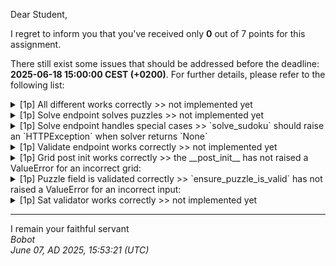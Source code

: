 Dear Student,

I regret to inform you that you've received only **0** out of 7 points for this assignment.

There still exist some issues that should be addressed before the deadline: **2025-06-18 15:00:00 CEST (+0200)**. For further details, please refer to the following list:

<details><summary>[1p] All different works correctly &gt;&gt; not implemented yet</summary></details>
<details><summary>[1p] Solve endpoint solves puzzles &gt;&gt; not implemented yet</summary></details>
<details><summary>[1p] Solve endpoint handles special cases &gt;&gt; `solve_sudoku` should raise an `HTTPException` when solver returns `None`</summary></details>
<details><summary>[1p] Validate endpoint works correctly &gt;&gt; not implemented yet</summary></details>
<details><summary>[1p] Grid post init works correctly &gt;&gt; the __post_init__ has not raised a ValueError for an incorrect grid:</summary>[[0&nbsp;4&nbsp;0&nbsp;0]<br>&nbsp;[3&nbsp;1&nbsp;0&nbsp;2]<br>&nbsp;[0&nbsp;2&nbsp;1&nbsp;0]<br>&nbsp;[2&nbsp;0&nbsp;0&nbsp;4]]</details>
<details><summary>[1p] Puzzle field is validated correctly &gt;&gt; `ensure_puzzle_is_valid` has not raised a ValueError for an incorrect input:</summary>[[0,&nbsp;0,&nbsp;2,&nbsp;1,&nbsp;0],&nbsp;[0,&nbsp;2,&nbsp;0,&nbsp;0,&nbsp;0],&nbsp;[2,&nbsp;3,&nbsp;0,&nbsp;0,&nbsp;0],&nbsp;[4,&nbsp;0,&nbsp;0,&nbsp;0,&nbsp;0]]</details>
<details><summary>[1p] Sat validator works correctly &gt;&gt; not implemented yet</summary></details>

-----------
I remain your faithful servant\
_Bobot_\
_June 07, AD 2025, 15:53:21 (UTC)_